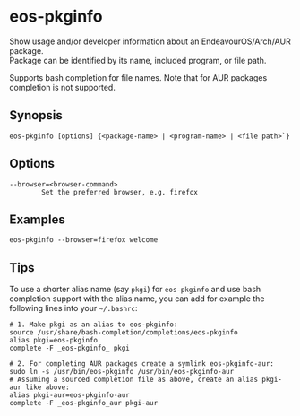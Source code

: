 # eos-pkginfo

Show usage and/or developer information about an EndeavourOS/Arch/AUR package.<br>Package can be identified by its name, included program, or file path.

Supports bash completion for file names. Note that for AUR packages completion is not supported.

## Synopsis
```
eos-pkginfo [options] {<package-name> | <program-name> | <file path>`}
```

## Options
```
--browser=<browser-command>
        Set the preferred browser, e.g. firefox
```

## Examples

```
eos-pkginfo --browser=firefox welcome
```



## Tips

To use a shorter alias name (say `pkgi`) for `eos-pkginfo` and use bash completion support with the alias name,
you can add for example the following lines into your `~/.bashrc`:
```
# 1. Make pkgi as an alias to eos-pkginfo:
source /usr/share/bash-completion/completions/eos-pkginfo
alias pkgi=eos-pkginfo
complete -F _eos-pkginfo_ pkgi

# 2. For completing AUR packages create a symlink eos-pkginfo-aur:
sudo ln -s /usr/bin/eos-pkginfo /usr/bin/eos-pkginfo-aur
# Assuming a sourced completion file as above, create an alias pkgi-aur like above:
alias pkgi-aur=eos-pkginfo-aur
complete -F _eos-pkginfo_aur pkgi-aur
```
